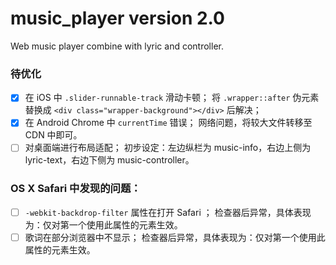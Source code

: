 # music_player version 2.0
Web music player combine with lyric and controller.

### 待优化
- [x] 在 iOS 中 `.slider-runnable-track` 滑动卡顿；
      将 `.wrapper::after` 伪元素替换成 `<div class="wrapper-background"></div>` 后解决；
- [x] 在 Android Chrome 中 `currentTime` 错误；
      网络问题，将较大文件转移至 CDN 中即可。
- [ ] 对桌面端进行布局适配；
	初步设定：左边纵栏为 music-info，右边上侧为 lyric-text，右边下侧为 music-controller。

### OS X Safari 中发现的问题：
- [ ] `-webkit-backdrop-filter` 属性在打开 Safari ；
	检查器后异常，具体表现为：仅对第一个使用此属性的元素生效。
- [ ] 歌词在部分浏览器中不显示；
	检查器后异常，具体表现为：仅对第一个使用此属性的元素生效。